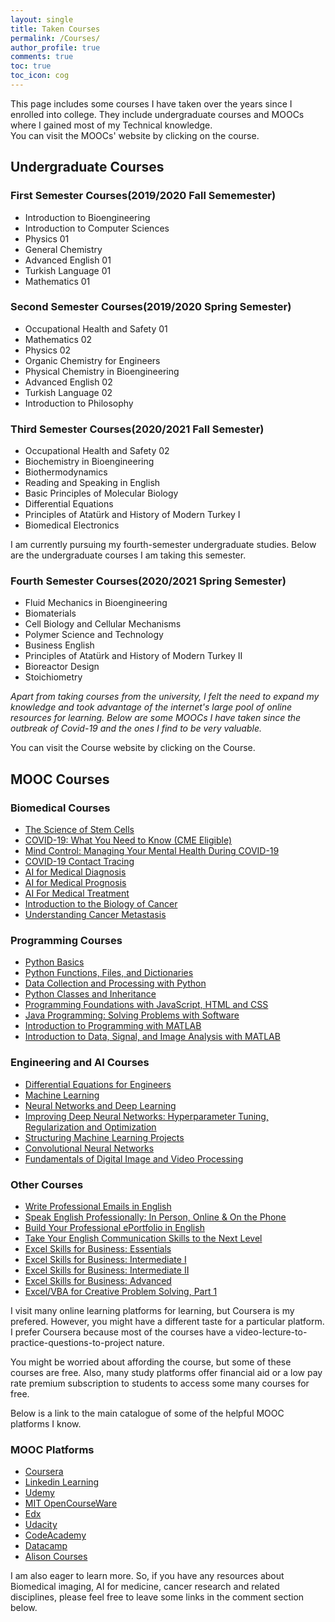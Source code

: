 ```yaml
---
layout: single
title: Taken Courses
permalink: /Courses/
author_profile: true
comments: true
toc: true
toc_icon: cog
---
```

This page includes some courses I have taken over the years since I enrolled into college. They include undergraduate courses and MOOCs where I gained most of my Technical knowledge.        
You can visit the MOOCs' website by clicking on the course.  

## Undergraduate Courses  
### First Semester Courses(2019/2020 Fall Sememester)  
 * Introduction to Bioengineering
 * Introduction to Computer Sciences
 * Physics 01
 * General Chemistry
 * Advanced English 01
 * Turkish Language 01
 * Mathematics 01

### Second Semester Courses(2019/2020 Spring Semester)  
* Occupational Health and Safety 01
* Mathematics 02
* Physics 02
* Organic Chemistry for Engineers
* Physical Chemistry in Bioengineering
* Advanced English 02
* Turkish Language 02
* Introduction to Philosophy

### Third Semester Courses(2020/2021 Fall Semester)
* Occupational Health and Safety 02
* Biochemistry in Bioengineering
* Biothermodynamics
* Reading and Speaking in English
* Basic Principles of Molecular Biology
* Differential Equations
* Principles of Atatürk and History of Modern Turkey I
* Biomedical Electronics

I am currently pursuing my fourth-semester undergraduate studies. Below are the undergraduate courses I am taking this semester.  
### Fourth Semester Courses(2020/2021 Spring Semester)
* Fluid Mechanics in Bioengineering
* Biomaterials
* Cell Biology and Cellular Mechanisms
* Polymer Science and Technology
* Business English
* Principles of Atatürk and History of Modern Turkey II
* Bioreactor Design 
* Stoichiometry

_Apart from taking courses from the university, I felt the need to expand my knowledge and took advantage of the internet's large pool of online resources for learning. Below are some MOOCs I have taken since the outbreak of Covid-19 and the ones I find to be very valuable._    

You can visit the Course website by clicking on the Course.

## MOOC Courses  
### Biomedical Courses   
  * [The Science of Stem Cells](https://www.coursera.org/learn/stem-cells?)
  * [COVID-19: What You Need to Know (CME Eligible)](https://www.coursera.org/learn/covid-19-what-you-need-to-know?page=2&index=prod_all_products_term_optimization)
  * [Mind Control: Managing Your Mental Health During COVID-19](https://www.coursera.org/learn/manage-health-covid-19)
  * [COVID-19 Contact Tracing](https://www.coursera.org/learn/covid-19-contact-tracing)
  * [AI for Medical Diagnosis](https://www.coursera.org/learn/ai-for-medical-diagnosis?specialization=ai-for-medicine)
  * [AI for Medical Prognosis](https://www.coursera.org/learn/ai-for-medical-prognosis)
  * [AI For Medical Treatment](https://www.coursera.org/learn/ai-for-medical-treatment)
  * [Introduction to the Biology of Cancer](https://www.coursera.org/learn/cancer#syllabus)
  * [Understanding Cancer Metastasis](https://www.coursera.org/learn/cancer-metastasis?)
 
  
### Programming Courses  
  * [Python Basics](https://www.coursera.org/learn/python-basics?specialization=python-3-programming)
  * [Python Functions, Files, and Dictionaries](https://www.coursera.org/learn/python-functions-files-dictionaries?specialization=python-3-programming)
  * [Data Collection and Processing with Python](https://www.coursera.org/learn/data-collection-processing-python?specialization=python-3-programming)
  * [Python Classes and Inheritance](https://www.coursera.org/learn/python-classes-inheritance?specialization=python-3-programming)
  * [Programming Foundations with JavaScript, HTML and CSS](https://www.coursera.org/learn/duke-programming-web?specialization=java-programming)
  * [Java Programming: Solving Problems with Software](https://www.coursera.org/learn/java-programming?specialization=java-programming)
  * [Introduction to Programming with MATLAB](https://www.coursera.org/learn/matlab?specialization=matlab-programming-engineers-scientists)
  * [Introduction to Data, Signal, and Image Analysis with MATLAB](https://www.coursera.org/learn/matlab-image-processing)  

### Engineering and AI Courses
  * [Differential Equations for Engineers](https://www.coursera.org/learn/differential-equations-engineers)
  * [Machine Learning](https://www.coursera.org/learn/machine-learning?)
  * [Neural Networks and Deep Learning](https://www.coursera.org/learn/neural-networks-deep-learning?specialization=deep-learning)
  * [Improving Deep Neural Networks: Hyperparameter Tuning, Regularization and Optimization](https://www.coursera.org/learn/deep-neural-network?specialization=deep-learning)
  * [Structuring Machine Learning Projects](https://www.coursera.org/learn/machine-learning-projects?specialization=deep-learning)
  * [Convolutional Neural Networks](https://www.coursera.org/learn/convolutional-neural-networks?)
  * [Fundamentals of Digital Image and Video Processing](https://www.coursera.org/learn/digital?)
  
### Other Courses
  * [Write Professional Emails in English](https://www.coursera.org/learn/professional-emails-english?specialization=improve-english)
  * [Speak English Professionally: In Person, Online & On the Phone](https://www.coursera.org/learn/speak-english-professionally?specialization=improve-english)
  * [Build Your Professional ePortfolio in English](https://www.coursera.org/learn/eportfolio-english?specialization=improve-english)
  * [Take Your English Communication Skills to the Next Level](https://www.coursera.org/learn/english-communication-capstone?specialization=improve-english)
  * [Excel Skills for Business: Essentials](https://www.coursera.org/learn/excel-essentials?specialization=excel)
  * [Excel Skills for Business: Intermediate I](https://www.coursera.org/learn/excel-intermediate-1?specialization=excel)
  * [Excel Skills for Business: Intermediate II](https://www.coursera.org/learn/excel-intermediate-2?specialization=excel)
  * [Excel Skills for Business: Advanced](https://www.coursera.org/learn/excel-advanced?specialization=excel)
  * [Excel/VBA for Creative Problem Solving, Part 1](https://www.coursera.org/learn/excel-vba-for-creative-problem-solving-part-1?specialization=excel-vba-creative-problem-solving)
 
 
I visit many online learning platforms for learning, but Coursera is my prefered. However, you might have a different taste for a particular platform. I prefer Coursera because most of the courses have a video-lecture-to-practice-questions-to-project nature. 

You might be worried about affording the course, but some of these courses are free. Also, many study platforms offer financial aid or a low pay rate premium subscription to students to access some many courses for free.  

Below is a link to the main catalogue of some of the helpful MOOC platforms I know.  

### MOOC Platforms  
* [Coursera](https://www.coursera.org/)
* [Linkedin Learning](https://learning.linkedin.com/)
* [Udemy](https://www.udemy.com/)
* [MIT OpenCourseWare](https://ocw.mit.edu/)
* [Edx](https://www.edx.org/)
* [Udacity](https://www.udacity.com/)
* [CodeAcademy](https://www.codecademy.com/)
* [Datacamp](https://www.datacamp.com/)
* [Alison Courses](https://alison.com/)

I am also eager to learn more. So, if you have any resources about Biomedical imaging, AI for medicine, cancer research and related disciplines, please feel free to leave some links in the comment section below.  
